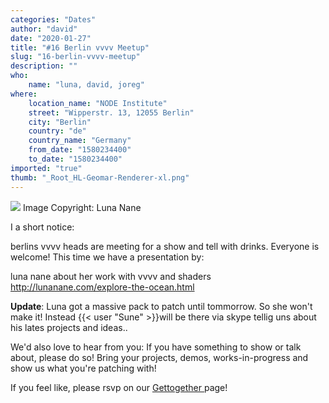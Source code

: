 ```yaml
---
categories: "Dates"
author: "david"
date: "2020-01-27"
title: "#16 Berlin vvvv Meetup"
slug: "16-berlin-vvvv-meetup"
description: ""
who: 
    name: "luna, david, joreg"
where: 
    location_name: "NODE Institute"
    street: "Wipperstr. 13, 12055 Berlin"
    city: "Berlin"
    country: "de"
    country_name: "Germany"
    from_date: "1580234400"
    to_date: "1580234400"
imported: "true"
thumb: "_Root_HL-Geomar-Renderer-xl.png"
---
```



![](_Root_HL-Geomar-Renderer-xl.png) 
Image Copyright: Luna Nane


I a short notice:

berlins vvvv heads are meeting for a show and tell with drinks. Everyone is welcome! This time we have a presentation by:

luna nane about her work with vvvv and shaders
http://lunanane.com/explore-the-ocean.html

**Update**: Luna got a massive pack to patch until tommorrow. So she won't make it! Instead {{< user "Sune" >}}will be there via skype tellig uns about his lates projects and ideas..


We'd also love to hear from you: If you have something to show or talk about, please do so! Bring your projects, demos, works-in-progress and show us what you're patching with!


If you feel like, please rsvp on our [Gettogether ](https://gettogether.community/events/3956/vvvv-berlin-meetup-16/)page!
